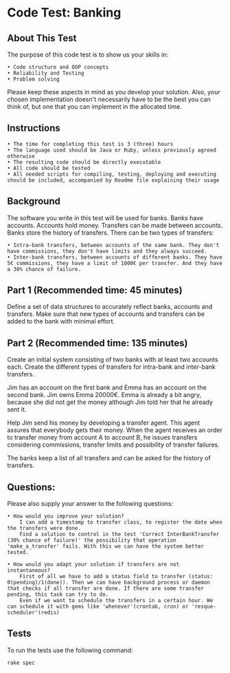 # Code Test: Banking

## About This Test

The purpose of this code test is to show us your skills in:

    • Code structure and OOP concepts
    • Reliability and Testing
    • Problem solving

Please keep these aspects in mind as you develop your solution. Also, your chosen implementation doesn't necessarily have to be the best you can think of, but one that you can implement in the allocated time.

## Instructions

    • The time for completing this test is 3 (three) hours
    • The language used should be Java or Ruby, unless previously agreed otherwise
    • The resulting code should be directly executable
    • All code should be tested
    • All needed scripts for compiling, testing, deploying and executing should be included, accompanied by Readme file explaining their usage

## Background

The software you write in this test will be used for banks. Banks have accounts. Accounts hold money. Transfers can be made between accounts. Banks store the history of transfers.
There can be two types of transfers:

    • Intra-bank transfers, between accounts of the same bank. They don't have commissions, they don't have limits and they always succeed.
    • Inter-bank transfers, between accounts of different banks. They have 5€ commissions, they have a limit of 1000€ per transfer. And they have a 30% chance of failure.

## Part 1 (Recommended time: 45 minutes)

Define a set of data structures to accurately reflect banks, accounts and transfers. Make sure that new types of accounts and transfers can be added to the bank with minimal effort.


## Part 2 (Recommended time: 135 minutes)

Create an initial system consisting of two banks with at least two accounts each. Create the different types of transfers for intra-bank and inter-bank transfers.

Jim has an account on the first bank and Emma has an account on the second bank. Jim owns Emma 20000€. Emma is already a bit angry, because she did not get the money although Jim told her that he already sent it.

Help Jim send his money by developing a transfer agent. This agent assures that everybody gets their money. When the agent receives an order to transfer money from account A to account B, he issues transfers considering commissions, transfer limits and possibility of transfer failures.

The banks keep a list of all transfers and can be asked for the history of transfers.

## Questions:
Please also supply your answer to the following questions:

    • How would you improve your solution?
        I can add a timestamp to transfer class, to register the date when the transfers were done. 
        Find a solution to control in the test 'Correct InterBankTransfer (30% chance of failure)' the possibility that operation 'make_a_transfer' fails. With this we can have the system better tested.
        
    • How would you adapt your solution if transfers are not instantaneous?
        First of all we have to add a status field to transfer (status: 0(pending)/1(done)). Then we can have background process or daemon that checks if all transfer are done. If there are some transfer pending, this task can try to do. 
        Even if we want to schedule the transfers in a certain hour. We can schedule it with gems like 'whenever'(crontab, cron) or 'resque-scheduler'(redis)

## Tests

To run the tests use the following command:

    rake spec